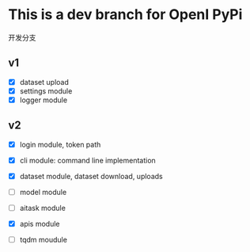 # This is a dev branch for OpenI PyPi

开发分支

## v1
- [x] dataset upload
- [x] settings module
- [x] logger module

## v2
- [x] login module, token path
 
- [x] cli module: command line implementation
 
- [x] dataset module, dataset download, uploads

- [ ] model module

- [ ] aitask module

- [x] apis module

- [ ] tqdm moudule



